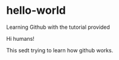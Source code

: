 # hello-world
Learning Github with the tutorial provided

Hi humans!

This sedt trying to learn how github works.
